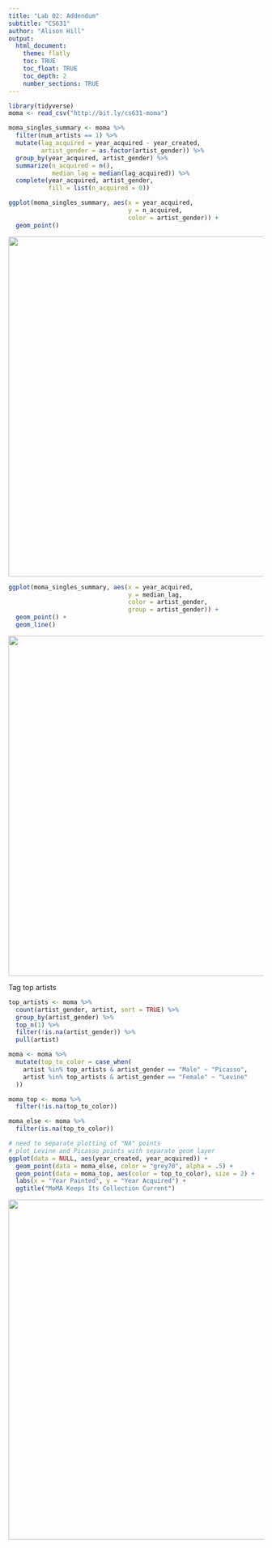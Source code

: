 ```yaml
---
title: "Lab 02: Addendum"
subtitle: "CS631"
author: "Alison Hill"
output:
  html_document:
    theme: flatly
    toc: TRUE
    toc_float: TRUE
    toc_depth: 2
    number_sections: TRUE
---
```




```r
library(tidyverse)
moma <- read_csv("http://bit.ly/cs631-moma")

moma_singles_summary <- moma %>% 
  filter(num_artists == 1) %>% 
  mutate(lag_acquired = year_acquired - year_created,
         artist_gender = as.factor(artist_gender)) %>% 
  group_by(year_acquired, artist_gender) %>% 
  summarize(n_acquired = n(),
            median_lag = median(lag_acquired)) %>% 
  complete(year_acquired, artist_gender, 
           fill = list(n_acquired = 0))

ggplot(moma_singles_summary, aes(x = year_acquired, 
                                 y = n_acquired,
                                 color = artist_gender)) +
  geom_point()
```

<img src="/labs/02-addendum_files/figure-html/unnamed-chunk-1-1.png" width="672" />

```r
ggplot(moma_singles_summary, aes(x = year_acquired, 
                                 y = median_lag,
                                 color = artist_gender,
                                 group = artist_gender)) +
  geom_point() +
  geom_line()
```

<img src="/labs/02-addendum_files/figure-html/unnamed-chunk-1-2.png" width="672" />

Tag top artists



```r
top_artists <- moma %>% 
  count(artist_gender, artist, sort = TRUE) %>% 
  group_by(artist_gender) %>% 
  top_n(1) %>% 
  filter(!is.na(artist_gender)) %>% 
  pull(artist)

moma <- moma %>% 
  mutate(top_to_color = case_when(
    artist %in% top_artists & artist_gender == "Male" ~ "Picasso",
    artist %in% top_artists & artist_gender == "Female" ~ "Levine"
  ))

moma_top <- moma %>% 
  filter(!is.na(top_to_color))

moma_else <- moma %>% 
  filter(is.na(top_to_color))

# need to separate plotting of "NA" points
# plot Levine and Picasso points with separate geom layer
ggplot(data = NULL, aes(year_created, year_acquired)) +
  geom_point(data = moma_else, color = "grey70", alpha = .5) +
  geom_point(data = moma_top, aes(color = top_to_color), size = 2) +
  labs(x = "Year Painted", y = "Year Acquired") +
  ggtitle("MoMA Keeps Its Collection Current") 
```

<img src="/labs/02-addendum_files/figure-html/unnamed-chunk-2-1.png" width="672" />

